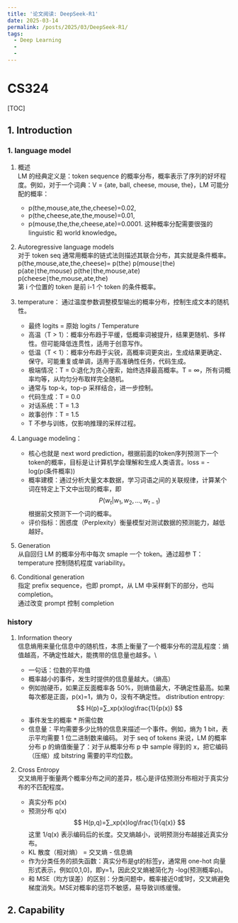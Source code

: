 ```yaml
---
title: '论文阅读: DeepSeek-R1'
date: 2025-03-14
permalink: /posts/2025/03/DeepSeek-R1/
tags:
  - Deep Learning
  - 
  - 
---
```


# CS324

[TOC]

## 1. Introduction
### 1.  language model
1. 概述 \
   LM 的经典定义是：token sequence 的概率分布，概率表示了序列的好坏程度。例如，对于一个词典：V = {ate, ball, cheese, mouse, the}，LM 可能分配的概率：
   - p(𝗍𝗁𝖾,𝗆𝗈𝗎𝗌𝖾,𝖺𝗍𝖾,𝗍𝗁𝖾,𝖼𝗁𝖾𝖾𝗌𝖾)=0.02,
   - p(𝗍𝗁𝖾,𝖼𝗁𝖾𝖾𝗌𝖾,𝖺𝗍𝖾,𝗍𝗁𝖾,𝗆𝗈𝗎𝗌𝖾)=0.01,
   - p(𝗆𝗈𝗎𝗌𝖾,𝗍𝗁𝖾,𝗍𝗁𝖾,𝖼𝗁𝖾𝖾𝗌𝖾,𝖺𝗍𝖾)=0.0001.
   这种概率分配需要很强的 linguistic 和 world knowledge。

2. Autoregressive language models \
   对于 token seq 通常用概率的链式法则描述其联合分布，其实就是条件概率。\
   p(𝗍𝗁𝖾,𝗆𝗈𝗎𝗌𝖾,𝖺𝗍𝖾,𝗍𝗁𝖾,𝖼𝗁𝖾𝖾𝗌𝖾)=
   p(𝗍𝗁𝖾)
   p(𝗆𝗈𝗎𝗌𝖾∣𝗍𝗁𝖾)
   p(𝖺𝗍𝖾∣𝗍𝗁𝖾,𝗆𝗈𝗎𝗌𝖾)
   p(𝗍𝗁𝖾∣𝗍𝗁𝖾,𝗆𝗈𝗎𝗌𝖾,𝖺𝗍𝖾)
   p(𝖼𝗁𝖾𝖾𝗌𝖾∣𝗍𝗁𝖾,𝗆𝗈𝗎𝗌𝖾,𝖺𝗍𝖾,𝗍𝗁𝖾) \
   第 i 个位置的 token 是前 i-1 个 token 的条件概率。

3. temperature：
   通过温度参数调整模型输出的概率分布，控制生成文本的随机性。
   - 最终 logits = 原始 logits / Temperature
   - 高温（T > 1）：概率分布趋于平缓，低概率词被提升，结果更随机、多样性。但可能降低连贯性，适用于创意写作。
   - 低温（T < 1）：概率分布趋于尖锐，高概率词更突出，生成结果更确定、保守。可能重复或单调，适用于高准确性任务，代码生成。
   - 极端情况：T = 0:退化为贪心搜索，始终选择最高概率。T = ∞，所有词概率均等，从均匀分布取样完全随机。
   - 通常与 top-k，top-p 采样结合，进一步控制。
   - 代码生成：T = 0.0
   - 对话系统：T = 1.3
   - 故事创作：T = 1.5
   - T 不参与训练，仅影响推理的采样过程。

4. Language modeling：
   - 核心也就是 next word prediction，根据前面的token序列预测下一个token的概率，目标是让计算机学会理解和生成人类语言。loss = -log(p(条件概率))
   - 概率建模：通过分析大量文本数据，学习词语之间的关联规律，计算某个词在特定上下文中出现的概率，即 $$ P(w_t | w_1, w_2, ..., w_{t-1}) $$ 根据前文预测下一个词的概率。
   - 评价指标：困惑度（Perplexity）衡量模型对测试数据的预测能力，越低越好。

5. Generation \
   从自回归 LM 的概率分布中每次 smaple 一个 token。通过超参 T：temperature 控制随机程度 variability。

6. Conditional generation \
   指定 prefix sequence，也即 prompt，从 LM 中采样剩下的部分，也叫 completion。\
   通过改变 prompt 控制 completion

### history
1. Information theory \
   信息熵用来量化信息中的随机性，本质上衡量了一个概率分布的混乱程度：熵值越高，不确定性越大，能携带的信息量也越多。\
   - 一句话：位数的平均值
   - 概率越小的事件，发生时提供的信息量越大。（熵高）
   - 例如抛硬币，如果正反面概率各 50%，则熵值最大，不确定性最高。如果每次都是正面，p(x)=1，熵为 0，没有不确定性。
   distribution entropy: 
   $$ H(p)=∑_xp(x)log\frac{1}{p(x)} $$
   - 事件发生的概率 * 所需位数
   - 信息量：平均需要多少比特的信息来描述一个事件。例如，熵为 1 bit，表示平均需要 1 位二进制数来编码。
   对于 seq of tokens 来说，LM 的概率分布 p 的熵值衡量了：对于从概率分布 p 中 sample 得到的 x，把它编码（压缩）成 bitstring 需要的平均位数。

2. Cross Entropy \
   交叉熵用于衡量两个概率分布之间的差异，核心是评估预测分布相对于真实分布的不匹配程度。
   - 真实分布 p(x)
   - 预测分布 q(x)
   $$ H(p,q)=∑_xp(x)log\frac{1}{q(x)} $$
   这里 1/q(x) 表示编码后的长度。交叉熵越小，说明预测分布越接近真实分布。
   - KL 散度（相对熵） = 交叉熵 - 信息熵
   - 作为分类任务的损失函数：真实分布是gt的标签y，通常用 one-hot 向量形式表示，例如[0,1,0]，即y=1，因此交叉熵被简化为 -log(预测概率p)。
   - 和 MSE（均方误差）的区别：分类问题中，概率接近0或1时，交叉熵避免梯度消失。MSE对概率的惩罚不敏感，易导致训练缓慢。

## 2. Capability
